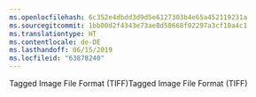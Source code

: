 ```yaml
---
ms.openlocfilehash: 6c352e4dbdd3d9d5e6127303b4e65a452119231a
ms.sourcegitcommit: 1bb00d2f4343e73ae8d58668f02297a3cf10a4c1
ms.translationtype: HT
ms.contentlocale: de-DE
ms.lasthandoff: 06/15/2019
ms.locfileid: "63878240"
---
```

<span data-ttu-id="a2d96-101">Tagged Image File Format (TIFF)</span><span class="sxs-lookup"><span data-stu-id="a2d96-101">Tagged Image File Format (TIFF)</span></span>